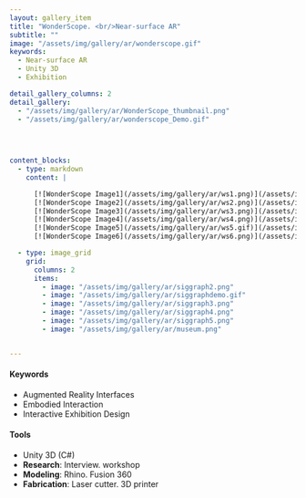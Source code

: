 ```yaml
---
layout: gallery_item 
title: "WonderScope. <br/>Near-surface AR"
subtitle: ""
image: "/assets/img/gallery/ar/wonderscope.gif"  
keywords:
  - Near-surface AR
  - Unity 3D
  - Exhibition

detail_gallery_columns: 2
detail_gallery:
  - "/assets/img/gallery/ar/WonderScope_thumbnail.png"
  - "/assets/img/gallery/ar/wonderscope_Demo.gif"
  
  


content_blocks:
  - type: markdown
    content: |

      [![WonderScope Image1](/assets/img/gallery/ar/ws1.png)](/assets/img/gallery/ar/ws1.png)
      [![WonderScope Image2](/assets/img/gallery/ar/ws2.png)](/assets/img/gallery/ar/ws2.png)
      [![WonderScope Image3](/assets/img/gallery/ar/ws3.png)](/assets/img/gallery/ar/ws3.png)
      [![WonderScope Image4](/assets/img/gallery/ar/ws4.png)](/assets/img/gallery/ar/ws4.png)
      [![WonderScope Image5](/assets/img/gallery/ar/ws5.gif)](/assets/img/gallery/ar/ws5.gif)
      [![WonderScope Image6](/assets/img/gallery/ar/ws6.png)](/assets/img/gallery/ar/ws6.png)

  - type: image_grid
    grid:
      columns: 2
      items:
        - image: "/assets/img/gallery/ar/siggraph2.png"
        - image: "/assets/img/gallery/ar/siggraphdemo.gif"
        - image: "/assets/img/gallery/ar/siggraph3.png"
        - image: "/assets/img/gallery/ar/siggraph4.png"
        - image: "/assets/img/gallery/ar/siggraph5.png"
        - image: "/assets/img/gallery/ar/museum.png"


---
```


#### Keywords
- Augmented Reality Interfaces
- Embodied Interaction
- Interactive Exhibition Design

#### Tools
- Unity 3D (C#)
- **Research**: Interview. workshop
- **Modeling**: Rhino. Fusion 360
- **Fabrication**: Laser cutter. 3D printer